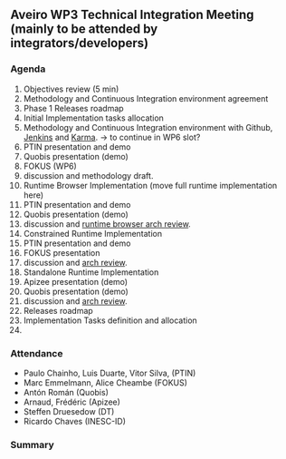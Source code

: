 ## Aveiro WP3 Technical Integration Meeting (mainly to be attended by integrators/developers)

### Agenda

1. Objectives review (5 min)
 1. Methodology and Continuous Integration environment agreement
 2. Phase 1 Releases roadmap
 3. Initial Implementation tasks allocation
2. Methodology and Continuous Integration environment with Github, [Jenkins](http://jenkins-ci.org/) and [Karma](http://karma-runner.github.io/0.13/index.html). -> to continue in WP6 slot?
 1. PTIN presentation and demo
 2. Quobis presentation (demo)
 3. FOKUS (WP6) 
 4. discussion and methodology draft. 
3. Runtime Browser Implementation (move full runtime implementation here)
 1. PTIN presentation and demo
 2. Quobis presentation (demo)
 4. discussion and [runtime browser arch review](../specs/runtime/implementation/browser-runtime.md). 
4. Constrained Runtime Implementation
 1. PTIN presentation and demo
 2. FOKUS presentation 
 3. discussion and [arch review](../specs/runtime/implementation/gw-runtime.md). 
5. Standalone Runtime Implementation
 1. Apizee presentation (demo)
 1. Quobis presentation (demo)
 3. discussion and [arch review](../specs/runtime/implementation/standalon-runtime.md). 
6. Releases roadmap
7. Implementation Tasks definition and allocation
8. 

### Attendance

* Paulo Chainho, Luis Duarte, Vitor Silva,  (PTIN)
* Marc Emmelmann, Alice Cheambe (FOKUS)
* Antón Román (Quobis)
* Arnaud, Frédéric (Apizee)
* Steffen Druesedow (DT)
* Ricardo Chaves (INESC-ID)

### Summary

